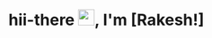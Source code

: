 # hii-there <img src="https://github.com/TheDudeThatCode/TheDudeThatCode/blob/master/Assets/Hi.gif" width="29px">, I'm [Rakesh!]
